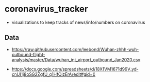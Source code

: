 # coronavirus_tracker

- visualizations to keep tracks of news/info/numbers on coronavirus




## Data

- https://raw.githubusercontent.com/leebond/Wuhan-zhhh-wuh-outbound-flight-analysis/master/Data/wuhan_int_airport_outbound_Jan2020.csv


- https://docs.google.com/spreadsheets/d/18X1VM1671d99V_yd-cnUI1j8oSG2ZgfU_q1HfOizErA/edit#gid=0

